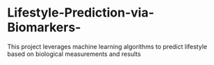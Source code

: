 # Lifestyle-Prediction-via-Biomarkers-
This project leverages machine learning algorithms to predict lifestyle based on biological measurements and results
